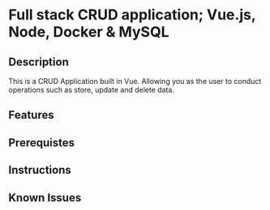 # Full stack CRUD application; Vue.js, Node, Docker & MySQL

## Description

This is a CRUD Application built in Vue. Allowing you as the user to conduct operations such as store, update and delete data.

## Features

## Prerequistes

## Instructions

## Known Issues